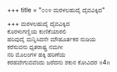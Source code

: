 +++
title = "೦೦೪ ಮರಳಲಹುದೈ ದೈವವಿಕ್ಕಿದ"

+++
ಮರಳಲಹುದೈ ದೈವವಿಕ್ಕಿದ  
ಕೊರಳುಗಣ್ಣಿಯ ಕುಣಿಕೆಯಾರಲಿ  
ಹರಿವುದೈ ಮನ್ನಿಸಿದನೇ ಮೌಹೂರ್ತಕರ ನುಡಿಯ  
ಕರೆಸುವನು ಧೃತರಾಷ್ಟ್ರ ನಮಗೀ  
ನರಿ ಮೊಲಂಗಳ ಹಕ್ಕಿ ಹರಿಣೆಯ   
ಕರಹವೇಗುವವೆಂದು ಜರೆದನು ಶಕುನ ಕೋವಿದರ    ॥4॥